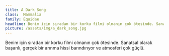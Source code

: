 ```yaml
---
title: A Dark Song
class: 	Mammalia
family: Equidae
headline: Benim için sıradan bir korku filmi olmanın çok ötesinde. Sanatsal olarak başarılı, gerçek bir arınma hissi barındırıyor ve atmosferi çok güçlü.
picture: /assets/img/a_dark_song.jpg
---
```


Benim için sıradan bir korku filmi olmanın çok ötesinde. Sanatsal olarak başarılı, gerçek bir arınma hissi barındırıyor ve atmosferi çok güçlü.